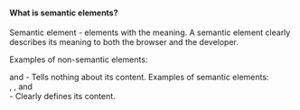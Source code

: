 #### What is semantic elements?

Semantic element - elements with the meaning. 
A semantic element clearly describes its meaning to both the browser and the developer.

Examples of non-semantic elements: <div> and <span> - Tells nothing about its content.
Examples of semantic elements: <form>, <table>, and <article> - Clearly defines its content.